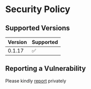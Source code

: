 # Security Policy

## Supported Versions

| Version | Supported          |
| ------- | ------------------ |
| 0.1.17  | :white_check_mark: |

## Reporting a Vulnerability

Please kindly [report](https://github.com/C-L-corporation/travel-plan/security/advisories/new) privately
